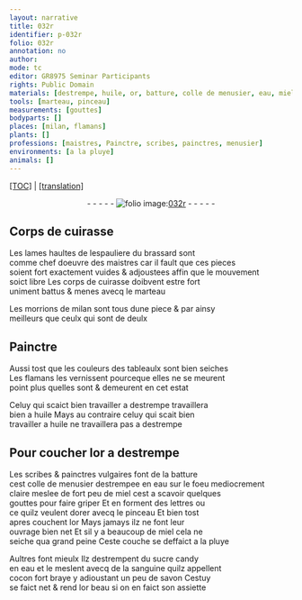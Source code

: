 ```yaml
---
layout: narrative
title: 032r
identifier: p-032r
folio: 032r
annotation: no
author:
mode: tc
editor: GR8975 Seminar Participants
rights: Public Domain
materials: [destrempe, huile, or, batture, colle de menusier, eau, miel, dorer, sucre candy, sanguine, cocon, savon]
tools: [marteau, pinceau]
measurements: [gouttes]
bodyparts: []
places: [milan, flamans]
plants: []
professions: [maistres, Painctre, scribes, painctres, menusier]
environments: [a la pluye]
animals: []
---
```


<p><a href="{{ site.baseurl }}/diplomatic/">[TOC]</a> | <a href="{{ site.baseurl }}/texts/p-032r_tl/" target="_blank">[translation]</a></p><div class="folio" align="center">- - - - - <a href="http://gallica.bnf.fr/ark:/12148/btv1b10500001g/f69.image" target="_blank"><img src="https://cu-mkp.github.io/2017-workshop-edition/assets/photo-icon.png" alt="folio image: " style="display:inline-block; margin-bottom:-3px;"/>032r</a> - - - - - </div>  
  

## Corps de cuirasse

 
Les lames haultes de lespauliere du brassard sont<br/> comme chef doeuvre des <span class="pro">maistres</span> car il fault que ces pieces<br/> soient fort exactement vuides & adjoustees affin que le mouvement<br/> soict libre Les corps de cuirasse doibvent estre fort<br/> uniment battus & menes avecq le <span class="tl">marteau</span>
 
Les morrions de <span class="pl">milan</span> sont tous dune piece & par ainsy<br/> meilleurs que ceulx qui sont de deulx
 
 
  

## <span class="pro">Painctre</span>

 
Aussi tost que les couleurs des tableaulx sont bien seiches<br/> Les <span class="pl">flamans</span> les vernissent pourceque elles ne se meurent<br/> point plus quelles sont & demeurent en cet estat
 
Celuy qui scaict bien travailler a <span class="m">destrempe</span> travaillera<br/> bien a <span class="m">huile</span> Mays au contraire celuy qui scait bien<br/> travailler a <span class="m">huile</span> ne travaillera pas a <span class="m">destrempe</span>
 
 
  

## Pour coucher l<span class="m">or</span> a destrempe

 
Les <span class="pro">scribes</span> & <span class="pro">painctres</span> vulgaires font de la <span class="m">batture</span><br/> cest <span class="m">colle de <span class="pro">menusier</span></span> destrempee en <span class="m">eau</span> sur le foeu mediocrement<br/> claire meslee de fort peu de <span class="m">miel</span> cest a scavoir quelques<br/> <span class="ms">gouttes</span> pour faire griper Et en forment des lettres ou<br/> ce quilz veulent <span class="m">dorer</span> avecq le <span class="tl">pinceau</span> Et bien tost<br/> apres couchent l<span class="m">or</span> Mays jamays ilz ne font leur<br/> ouvrage bien net Et sil y a beaucoup de <span class="m">miel</span> cela ne<br/> seiche qua grand peine Ceste couche se deffaict <span class="env">a la pluye</span>
 
Aultres font mieulx Ilz destrempent du <span class="m">sucre candy</span><br/> en <span class="m">eau</span> et le meslent avecq de la <span class="m">sanguine</span> quilz appellent<br/> <span class="m">cocon</span> fort braye y adioustant un peu de <span class="m">savon</span> Cestuy<br/> se faict net & rend l<span class="m">or</span> beau si on en faict son assiette
 
